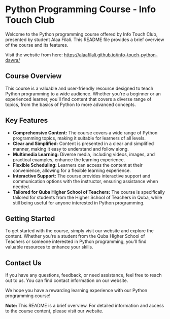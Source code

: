 # Python Programming Course - Info Touch Club

Welcome to the Python programming course offered by Info Touch Club, presented by student Alaa Filali. This README file provides a brief overview of the course and its features.

Visit the website from here:
https://alaafilali.github.io/info-touch-python-dawra/

## Course Overview

This course is a valuable and user-friendly resource designed to teach Python programming to a wide audience. Whether you're a beginner or an experienced learner, you'll find content that covers a diverse range of topics, from the basics of Python to more advanced concepts.

## Key Features

- **Comprehensive Content:** The course covers a wide range of Python programming topics, making it suitable for learners of all levels.
- **Clear and Simplified:** Content is presented in a clear and simplified manner, making it easy to understand and follow along.
- **Multimedia Learning:** Diverse media, including videos, images, and practical examples, enhance the learning experience.
- **Flexible Scheduling:** Learners can access the content at their convenience, allowing for a flexible learning experience.
- **Interactive Support:** The course provides interactive support and communication options with the instructor, ensuring assistance when needed.
- **Tailored for Quba Higher School of Teachers:** The course is specifically tailored for students from the Higher School of Teachers in Quba, while still being useful for anyone interested in Python programming.

## Getting Started

To get started with the course, simply visit our website and explore the content. Whether you're a student from the Quba Higher School of Teachers or someone interested in Python programming, you'll find valuable resources to enhance your skills.

## Contact Us

If you have any questions, feedback, or need assistance, feel free to reach out to us. You can find contact information on our website.

We hope you have a rewarding learning experience with our Python programming course!

**Note:** This README is a brief overview. For detailed information and access to the course content, please visit our website.
